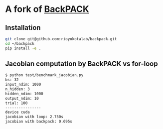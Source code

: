 # A fork of [BackPACK](https://github.com/f-dangel/backpack)

## Installation
```bash
git clone git@github.com:rioyokotalab/backpack.git
cd ~/backpack
pip install -e .
```

## Jacobian computation by BackPACK vs for-loop
```bash
$ python test/benchmark_jacobian.py
bs: 32
input_ndim: 1000
n_hidden: 3
hidden_ndim: 1000
output_ndim: 10
trial: 100
----------------
device cuda
jacobian with loop: 2.750s
jacobian with backpack: 0.695s
```
